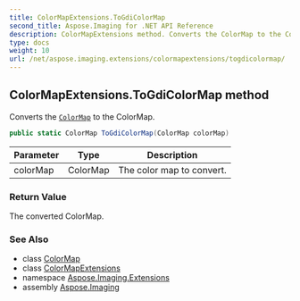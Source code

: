 ```yaml
---
title: ColorMapExtensions.ToGdiColorMap
second_title: Aspose.Imaging for .NET API Reference
description: ColorMapExtensions method. Converts the ColorMap to the ColorMap
type: docs
weight: 10
url: /net/aspose.imaging.extensions/colormapextensions/togdicolormap/
---
```

## ColorMapExtensions.ToGdiColorMap method

Converts the [`ColorMap`](../../../aspose.imaging/colormap/) to the ColorMap.

```csharp
public static ColorMap ToGdiColorMap(ColorMap colorMap)
```

| Parameter | Type | Description |
| --- | --- | --- |
| colorMap | ColorMap | The color map to convert. |

### Return Value

The converted ColorMap.

### See Also

* class [ColorMap](../../../aspose.imaging/colormap/)
* class [ColorMapExtensions](../)
* namespace [Aspose.Imaging.Extensions](../../colormapextensions/)
* assembly [Aspose.Imaging](../../../)


